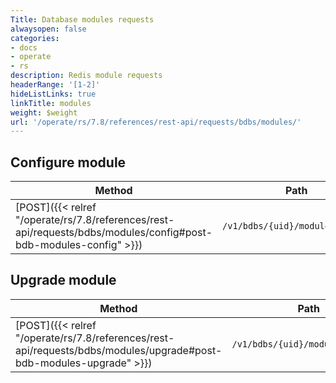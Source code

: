```yaml
---
Title: Database modules requests
alwaysopen: false
categories:
- docs
- operate
- rs
description: Redis module requests
headerRange: '[1-2]'
hideListLinks: true
linkTitle: modules
weight: $weight
url: '/operate/rs/7.8/references/rest-api/requests/bdbs/modules/'
---
```


## Configure module
| Method | Path | Description |
|--------|------|-------------|
| [POST]({{< relref "/operate/rs/7.8/references/rest-api/requests/bdbs/modules/config#post-bdb-modules-config" >}}) | `/v1/bdbs/{uid}/modules/config` | Configure module |

## Upgrade module
| Method | Path | Description |
|--------|------|-------------|
| [POST]({{< relref "/operate/rs/7.8/references/rest-api/requests/bdbs/modules/upgrade#post-bdb-modules-upgrade" >}}) | `/v1/bdbs/{uid}/modules/upgrade` | Upgrade module |
